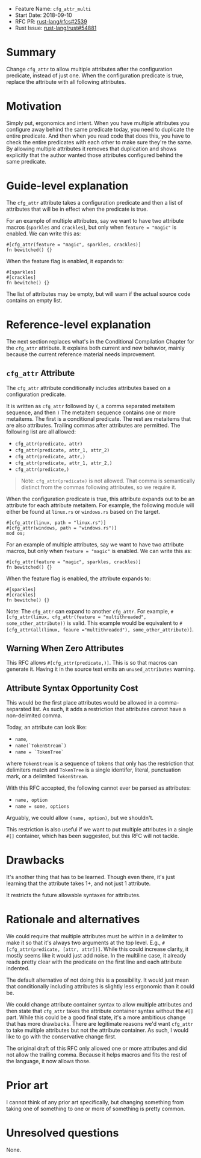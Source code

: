 - Feature Name: `cfg_attr_multi`
- Start Date: 2018-09-10
- RFC PR: [rust-lang/rfcs#2539](https://github.com/rust-lang/rfcs/pull/2539)
- Rust Issue: [rust-lang/rust#54881](https://github.com/rust-lang/rust/issues/54881)

# Summary
[summary]: #summary

Change `cfg_attr` to allow multiple attributes after the configuration
predicate, instead of just one. When the configuration predicate is true,
replace the attribute with all following attributes.

# Motivation
[motivation]: #motivation

Simply put, ergonomics and intent. When you have multiple attributes you
configure away behind the same predicate today, you need to duplicate the entire
predicate. And then when you read code that does this, you have to check the
entire predicates with each other to make sure they're the same. By allowing
multiple attributes it removes that duplication and shows explicitly that the
author wanted those attributes configured behind the same predicate.

# Guide-level explanation
[guide-level-explanation]: #guide-level-explanation

The `cfg_attr` attribute takes a configuration predicate and then a list of
attributes that will be in effect when the predicate is true.

For an example of multiple attributes, say we want to have two attribute macros
(`sparkles` and `crackles`), but only when `feature = "magic"` is enabled. We
can write this as:

```rust,igore
#[cfg_attr(feature = "magic", sparkles, crackles)]
fn bewitched() {}
```

When the feature flag is enabled, it expands to:

```rust,ignore
#[sparkles]
#[crackles]
fn bewitche() {}
```

The list of attributes may be empty, but will warn if the actual source code
contains an empty list.

# Reference-level explanation
[reference-level-explanation]: #reference-level-explanation

The next section replaces what's in the Conditional Compilation Chapter for the
`cfg_attr` attribute. It explains both current and new behavior, mainly because
the current reference material needs improvement.

## `cfg_attr` Attribute

The `cfg_attr` attribute conditionally includes attributes based on a
configuration predicate. 

It is written as `cfg_attr` followed by `(`, a comma separated metaitem
sequence, and then `)` The metaitem sequence contains one or more metaitems.
The first is a conditional predicate. The rest are metaitems that are also
attributes. Trailing commas after attributes are permitted. The following list
are all allowed:

* `cfg_attr(predicate, attr)`
* `cfg_attr(predicate, attr_1, attr_2)`
* `cfg_attr(predicate, attr,)`
* `cfg_attr(predicate, attr_1, attr_2,)`
* `cfg_attr(predicate,)`

> Note: `cfg_attr(predicate)` is not allowed. That comma is semantically
> distinct from the commas following attributes, so we require it.

When the configuration predicate is true, this attribute expands out to be an
attribute for each attribute metaitem. For example, the following module will
either be found at `linux.rs` or `windows.rs` based on the target.

```rust,ignore
#[cfg_attr(linux, path = "linux.rs")]
#[cfg_attr(windows, path = "windows.rs")]
mod os;
```

For an example of multiple attributes, say we want to have two attribute macros,
but only when `feature = "magic"` is enabled. We can write this as:

```rust,igore
#[cfg_attr(feature = "magic", sparkles, crackles)]
fn bewitched() {}
```

When the feature flag is enabled, the attribute expands to:

```rust,ignore
#[sparkles]
#[crackles]
fn bewitche() {}
```

Note: The `cfg_attr` can expand to another `cfg_attr`. For example,
`#[cfg_attr(linux, cfg_attr(feature = "multithreaded", some_other_attribute))`
is valid. This example would be equivalent to
`#[cfg_attr(all(linux, feaure ="multithreaded"), some_other_attribute)]`.

## Warning When Zero Attributes

This RFC allows `#[cfg_attr(predicate,)]`. This is so that macros can generate
it. Having it in the source text emits an `unused_attributes` warning.

## Attribute Syntax Opportunity Cost

This would be the first place attributes would be allowed in a comma-separated
list. As such, it adds a restriction that attributes cannot have a non-delimited
comma.

Today, an attribute can look like:

* `name`,
* ``name(`TokenStream`)``
* ``name = `TokenTree` ``

where `TokenStream` is a sequence of tokens that only has the restriction that
delimiters match and `TokenTree` is a single identifer, literal, punctuation
mark, or a delimited `TokenStream`.

With this RFC accepted, the following cannot ever be parsed as attributes:

* `name, option`
* `name = some, options`

Arguably, we could allow `(name, option)`, but we shouldn't.

This restriction is also useful if we want to put multiple attributes in a
single `#[]` container, which has been suggested, but this RFC will not tackle.

# Drawbacks
[drawbacks]: #drawbacks

It's another thing that has to be learned. Though even there, it's just learning
that the attribute takes 1+, and not just 1 attribute.

It restricts the future allowable syntaxes for attributes.

# Rationale and alternatives
[rationale-and-alternatives]: #rationale-and-alternatives

We could require that multiple attributes must be within in a delimiter to make
it so that it's always two arguments at the top level. E.g.,
`#[cfg_attr(predicate, [attr, attr])]`. While this could increase clarity, it
mostly seems like it would just add noise. In the multiline case, it already
reads pretty clear with the predicate on the first line and each attribute
indented.

The default alternative of not doing this is a possibility. It would just mean
that conditionally including attributes is slightly less ergonomic than it
could be.

We could change attribute container syntax to allow multiple attributes and then
state that `cfg_attr` takes the attribute container syntax without the `#[]`
part. While this could be a good final state, it's a more ambitious change that
has more drawbacks. There are legitimate reasons we'd want `cfg_attr` to take
multiple attributes but not the attribute container. As such, I would like to
go with the conservative change first.

The original draft of this RFC only allowed one or more attributes and did not
allow the trailing comma. Because it helps macros and fits the rest of the
language, it now allows those.

# Prior art
[prior-art]: #prior-art

I cannot think of any prior art specifically, but changing something from taking
one of something to one or more of something is pretty common.

# Unresolved questions
[unresolved-questions]: #unresolved-questions

None.
